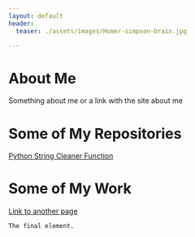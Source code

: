 ```yaml
---
layout: default
header:
  teaser: ./assets/images/Homer-simpson-brain.jpg

---
```

# About Me

Something about me or a link with the site about me

# Some of My Repositories
[Python String Cleaner Function](https://github.com/RandallTSmith/string_cleaner/)

# Some of My Work

[Link to another page](./another-page.html)





```
The final element.
```
